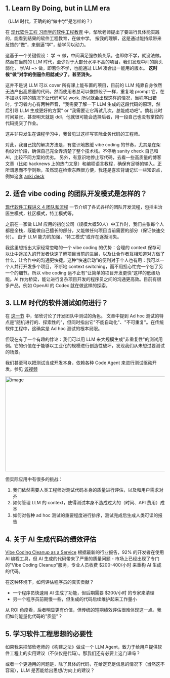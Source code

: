 
## 1. Learn By Doing, but in LLM era
（LLM 时代，正确的的“做中学”是怎样的？）

在 [现代软件工程 习而学的软件工程教育](https://www.cnblogs.com/xinz/archive/2012/01/08/2316717.html) 中，邹欣老师提出了要进行具体能实践的，能看到结果的软件工程教育，在做中学。
按我的理解，这是通过能持续带来反馈的“做”，来倒逼“学”，给学习以动力。

这基于一个关键假设：
学 -> 做，中间满足强依赖关系。也即你不学，就没法做。
然而在当前的 LLM 时代，至少对于大部分水平不高的项目，我们发现中间的箭头弱化，
学/AI ~> 做，即若你不学，也能通过 LLM 凑合出一能用的版本。
**这时候“做”对学的倒逼作用就减少了。甚至消失。**

这并不是说 LLM 可以 cover 所有课上能布置的项目，目前的 LLM 纯靠自身依然无法产出高质量的代码，然而使用者总可以像掷骰子一样，重复地 prompt 它，在不加以引导的情况下让代码可以 work.
所以就会出现这样的情况，当程序出错时，学习者内心有两种声音，“我需要了解一下 LLM 生成的这段代码的原理，然后引导 LLM 生成更好的方案” or “我需要让它再试几次，总能成功吧”。倘若此时时间紧张，甚至明天就是 ddl，他就很可能会选择后者，用一段自己也没有掌控的代码提交了作业。

这并非只发生在课程学习中，我曾见过这样写实际业务代码的工程师。

对此，我自己找的解决方法是，有意识地放缓 vibe coding 的节奏，尤其是在架构设计阶段，确保自己完全弄清楚了整个技术栈。不停地 sanity check 自己和 AI，比较不同方案的优劣。
另外，有意识地停止写代码，去看一些高质量的博客文章（比如 hacknews 上的热门文章）和编程语言教程，确保有足够的输入。正所谓思而不学则殆，虽然现在检索东西很方便，我还是喜欢背诵记忆一些知识点，例如这套 [anki deck ](https://ido777.github.io/system-design-primer-update/en/sd_anki_flashcards.html)

## 2. 适合 vibe coding 的团队开发模式是怎样的？

[现代软件工程讲义 4 团队和流程](https://www.cnblogs.com/xinz/archive/2011/10/07/2200511.html) 一节介绍了各式各样的团队开发流程，包括主治医生模式，社区模式，特工模式等。

之前在一家做 LLM 应用的初创公司（规模大概50人）中工作时，我们主张每个人都是全栈，既能做自己擅长的部分，又能做任何项目当前需要的部分（保证快速交付）。
由于 LLM 能力的加强，“特工模式”或许在逐渐消失。

我这里想指出大家经常忽略的一个 vibe coding 的优势：合理的 context 保存可以让中途加入的开发者快速了解项目当前的进展，以及让合作者互相知道对方做了什么，让合作中的沟通更快捷。这种“快速启动”的便利对于个人也有用：我可以一个人并行开发多个项目，不断地 context switching，而不用担心忙完一个忘了另一个的细节。所以 vibe coding 远不止有“让简单的项目开发更快”这样的低级功能。AI 作为桥梁，能让进行复杂项目开发的程序员之间的沟通更高效。目前有很多产品，例如 OpenAI 的 Codex 就在做这样的探索。

## 3. LLM 时代的软件测试如何进行？

在 [这一节](https://www.cnblogs.com/xinz/p/3857368.html) 中，邹欣讨论了开发团队中测试的角色。
文章中提到 Ad hoc 测试的特点是"随机进行的、探索性的"，但同时指出它"不能自动化"、"不可重复"。在传统软件工程中，这确实是 Ad hoc 测试的根本局限。

但现在有了一个有趣的悖论：我们可以用 LLM 来大规模生成"非重复性"的测试用例。它的价值在于能够以工业化的规模进行创造性破坏，发现我们从未想过要测试的场景。

我们甚至可以把测试当成开发本身，依赖各种 Code Agent 来进行测试驱动开发。参见 [该视频](https://www.bilibili.com/video/BV13MpCzjEa3/?vd_source=ee5d436c57dcb81255f798532317c6db)

<img width="600" height="300" alt="image" src="https://github.com/user-attachments/assets/e5e305a1-4d97-4c79-840b-cdb927a3329f" />

但实际应用中有很多的挑战：
1. 我们依然需要人类工程师对测试代码本身的质量进行评估，以及和用户需求对齐
2. 如何管理 LLM 的 context，使得测试本身不造成过大的（时间、API 费用）成本
3. 如何对各种 ad hoc 测试的重要程度进行排序，测试完成后生成人类可读的报告

## 4. 关于 AI 生成代码的绩效评估

[Vibe Coding Cleanup as a Service](https://donado.co/en/articles/2025-09-16-vibe-coding-cleanup-as-a-service/)
根据最新的行业报告，92% 的开发者在使用 AI 编程工具，但 AI 生成的代码带来了严重的质量问题 - 市场上已经出现了专门的"Vibe Coding Cleanup"服务，专业人员收费 $200-400/小时 来重构 AI 生成的代码。

在这种环境下，如何评估程序员的真实贡献？

- 一个程序员快速用 AI 生成了功能，但后期需要 $200/小时 的专家来清理
- 另一个程序员前期慢一些，但生成的代码后续维护起来工作量小

从 ROI 角度看，后者明显更有价值，但传统的短期绩效评估很难体现这一点。我们如何能量化代码的"质量"？

## 5. 学习软件工程思想的必要性

如果我来把邹欣老师的《构建之法》做成一个 LLM Agent，致力于给用户提供软件工程上的实用建议（不仅仅是代码）。那我们还有必要上这门课吗？

或者一个更通用的问题是，除了具体的代码，在给定充足信息的情况下（当然这不容易），LLM 是否能给出思想/方向上的建议？

